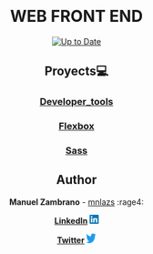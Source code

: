 <div align="center">
<br> <!-- Línea vacía --><br> <!-- Línea vacía --><br> <!-- Línea vacía --><br>

# WEB FRONT END
[![Up to Date](https://github.com/ikatyang/emoji-cheat-sheet/workflows/Up%20to%20Date/badge.svg)](https://github.com/ikatyang/emoji-cheat-sheet/actions?query=workflow%3A%22Up+to+Date%22)

## Proyects:computer:

  ### [Developer_tools](./developer_tools)
  ### [Flexbox](./flexbox)
  ### [Sass](./sass_scss)



## Author
 **Manuel Zambrano** - [mnlazs](https://github.com/mnlazs) :rage4:
  
 <b>[LinkedIn](https://www.linkedin.com/in/manuelalejandrozambrano/) <img src="images/640px-LinkedIn_logo_initials.png" alt="Texto alternativo" width="16" height="16"></b>
  
 <b>[Twitter](https://twitter.com/mlejandroz/) <img src="images/download.png" alt="Twitter" width="17" height="17"></b>


